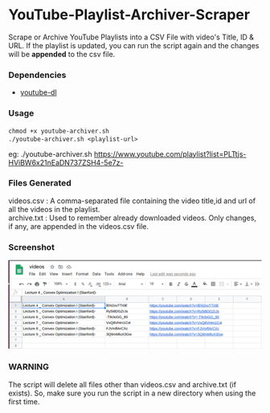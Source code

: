 # YouTube-Playlist-Archiver-Scraper
Scrape or Archive YouTube Playlists into a CSV File with video's Title, ID &amp; URL. If the playlist is updated, you can run the script again and the changes will be **appended** to the csv file. 

### Dependencies
* [youtube-dl](https://ytdl-org.github.io/youtube-dl/index.html) 

### Usage
```
chmod +x youtube-archiver.sh
./youtube-archiver.sh <playlist-url>
```
eg: ./youtube-archiver.sh https://www.youtube.com/playlist?list=PLTtjs-HViBW6x21nEaDN737ZSH4-5e7z-

### Files Generated
videos.csv : A comma-separated file containing the video title,id and url of all the videos in the playlist. </br>
archive.txt : Used to remember already downloaded videos. Only changes, if any, are appended in the videos.csv file. 

### Screenshot
![alt text](https://github.com/anandthegreat/YouTube-Playlist-Archiver-Scraper/blob/master/screenshot.png)

### WARNING
The script will delete all files other than videos.csv and archive.txt (if exists). So, make sure you run the script in a new directory when using the first time. 
